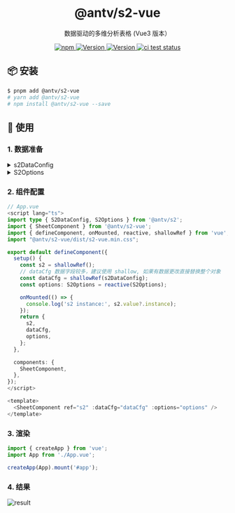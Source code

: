 <h1 align="center">@antv/s2-vue</h1>

<div align="center">

数据驱动的多维分析表格 (Vue3 版本）

<p>
 <a href="https://www.npmjs.com/package/@antv/s2-vue" title="npm">
    <img src="https://img.shields.io/npm/dm/@antv/s2-vue.svg" alt="npm"/>
  </a>
  <a href="https://www.npmjs.com/package/@antv/s2-vue" target="_blank">
    <img alt="Version" src="https://img.shields.io/npm/v/@antv/s2-vue/latest.svg?logo=npm" alt="latest version">
  </a>
  <a href="https://www.npmjs.com/package/@antv/s2-vue" target="_blank">
    <img alt="Version" src="https://img.shields.io/npm/v/@antv/s2-vue/next.svg?logo=npm" alt="next version">
  </a>
   <a href="https://github.com/antvis/S2/actions/workflows/test.yml" target="_blank">
    <img src="https://github.com/antvis/S2/actions/workflows/test.yml/badge.svg" alt="ci test status"/>
  </a>
</p>

</div>

## 📦 安装

```bash
$ pnpm add @antv/s2-vue
# yarn add @antv/s2-vue
# npm install @antv/s2-vue --save
```

## 🔨 使用

### 1. 数据准备

<details>
  <summary>s2DataConfig</summary>

```ts
const s2DataConfig = {
  fields: {
    rows: ['province', 'city'],
    columns: ['type', 'sub_type'],
    values: ['number'],
  },
  meta: [
    {
      field: 'number',
      name: '数量',
    },
    {
      field: 'province',
      name: '省份',
    },
    {
      field: 'city',
      name: '城市',
    },
    {
      field: 'type',
      name: '类别',
    },
    {
      field: 'sub_type',
      name: '子类别',
    },
  ],
  data: [
    {
      number: 7789,
      province: '浙江省',
      city: '杭州市',
      type: '家具',
      sub_type: '桌子',
    },
    {
      number: 2367,
      province: '浙江省',
      city: '绍兴市',
      type: '家具',
      sub_type: '桌子',
    },
    {
      number: 3877,
      province: '浙江省',
      city: '宁波市',
      type: '家具',
      sub_type: '桌子',
    },
    {
      number: 4342,
      province: '浙江省',
      city: '舟山市',
      type: '家具',
      sub_type: '桌子',
    },
    {
      number: 5343,
      province: '浙江省',
      city: '杭州市',
      type: '家具',
      sub_type: '沙发',
    },
    {
      number: 632,
      province: '浙江省',
      city: '绍兴市',
      type: '家具',
      sub_type: '沙发',
    },
    {
      number: 7234,
      province: '浙江省',
      city: '宁波市',
      type: '家具',
      sub_type: '沙发',
    },
    {
      number: 834,
      province: '浙江省',
      city: '舟山市',
      type: '家具',
      sub_type: '沙发',
    },
    {
      number: 945,
      province: '浙江省',
      city: '杭州市',
      type: '办公用品',
      sub_type: '笔',
    },
    {
      number: 1304,
      province: '浙江省',
      city: '绍兴市',
      type: '办公用品',
      sub_type: '笔',
    },
    {
      number: 1145,
      province: '浙江省',
      city: '宁波市',
      type: '办公用品',
      sub_type: '笔',
    },
    {
      number: 1432,
      province: '浙江省',
      city: '舟山市',
      type: '办公用品',
      sub_type: '笔',
    },
    {
      number: 1343,
      province: '浙江省',
      city: '杭州市',
      type: '办公用品',
      sub_type: '纸张',
    },
    {
      number: 1354,
      province: '浙江省',
      city: '绍兴市',
      type: '办公用品',
      sub_type: '纸张',
    },
    {
      number: 1523,
      province: '浙江省',
      city: '宁波市',
      type: '办公用品',
      sub_type: '纸张',
    },
    {
      number: 1634,
      province: '浙江省',
      city: '舟山市',
      type: '办公用品',
      sub_type: '纸张',
    },
    {
      number: 1723,
      province: '四川省',
      city: '成都市',
      type: '家具',
      sub_type: '桌子',
    },
    {
      number: 1822,
      province: '四川省',
      city: '绵阳市',
      type: '家具',
      sub_type: '桌子',
    },
    {
      number: 1943,
      province: '四川省',
      city: '南充市',
      type: '家具',
      sub_type: '桌子',
    },
    {
      number: 2330,
      province: '四川省',
      city: '乐山市',
      type: '家具',
      sub_type: '桌子',
    },
    {
      number: 2451,
      province: '四川省',
      city: '成都市',
      type: '家具',
      sub_type: '沙发',
    },
    {
      number: 2244,
      province: '四川省',
      city: '绵阳市',
      type: '家具',
      sub_type: '沙发',
    },
    {
      number: 2333,
      province: '四川省',
      city: '南充市',
      type: '家具',
      sub_type: '沙发',
    },
    {
      number: 2445,
      province: '四川省',
      city: '乐山市',
      type: '家具',
      sub_type: '沙发',
    },
    {
      number: 2335,
      province: '四川省',
      city: '成都市',
      type: '办公用品',
      sub_type: '笔',
    },
    {
      number: 245,
      province: '四川省',
      city: '绵阳市',
      type: '办公用品',
      sub_type: '笔',
    },
    {
      number: 2457,
      province: '四川省',
      city: '南充市',
      type: '办公用品',
      sub_type: '笔',
    },
    {
      number: 2458,
      province: '四川省',
      city: '乐山市',
      type: '办公用品',
      sub_type: '笔',
    },
    {
      number: 4004,
      province: '四川省',
      city: '成都市',
      type: '办公用品',
      sub_type: '纸张',
    },
    {
      number: 3077,
      province: '四川省',
      city: '绵阳市',
      type: '办公用品',
      sub_type: '纸张',
    },
    {
      number: 3551,
      province: '四川省',
      city: '南充市',
      type: '办公用品',
      sub_type: '纸张',
    },
    {
      number: 352,
      province: '四川省',
      city: '乐山市',
      type: '办公用品',
      sub_type: '纸张',
    },
  ],
};
```

</details>

<details>
  <summary>S2Options</summary>

```ts
const rawOptions: S2Options = {
  width: 600,
  height: 480,
};
```

</details>

### 2. 组件配置

```ts
// App.vue
<script lang="ts">
import type { S2DataConfig, S2Options } from '@antv/s2';
import { SheetComponent } from '@antv/s2-vue';
import { defineComponent, onMounted, reactive, shallowRef } from 'vue';
import "@antv/s2-vue/dist/s2-vue.min.css";

export default defineComponent({
  setup() {
    const s2 = shallowRef();
    // dataCfg 数据字段较多，建议使用 shallow, 如果有数据更改直接替换整个对象
    const dataCfg = shallowRef(s2DataConfig);
    const options: S2Options = reactive(S2Options);

    onMounted(() => {
      console.log('s2 instance:', s2.value?.instance);
    });
    return {
      s2,
      dataCfg,
      options,
    };
  },

  components: {
    SheetComponent,
  },
});
</script>

<template>
  <SheetComponent ref="s2" :dataCfg="dataCfg" :options="options" />
</template>
```

### 3. 渲染

```ts
import { createApp } from 'vue';
import App from './App.vue';

createApp(App).mount('#app');

```

### 4. 结果

![result](https://gw.alipayobjects.com/zos/antfincdn/rf1gPzsFQ/2e3f09f1-6f94-4981-91d4-8c7a770574be.png)
